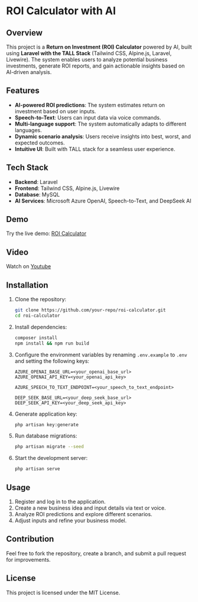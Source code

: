# ROI Calculator with AI

## Overview
This project is a **Return on Investment (ROI) Calculator** powered by AI, built using **Laravel with the TALL Stack** (Tailwind CSS, Alpine.js, Laravel, Livewire). The system enables users to analyze potential business investments, generate ROI reports, and gain actionable insights based on AI-driven analysis.

## Features
- **AI-powered ROI predictions**: The system estimates return on investment based on user inputs.
- **Speech-to-Text**: Users can input data via voice commands.
- **Multi-language support**: The system automatically adapts to different languages.
- **Dynamic scenario analysis**: Users receive insights into best, worst, and expected outcomes.
- **Intuitive UI**: Built with TALL stack for a seamless user experience.

## Tech Stack
- **Backend**: Laravel
- **Frontend**: Tailwind CSS, Alpine.js, Livewire
- **Database**: MySQL
- **AI Services**: Microsoft Azure OpenAI, Speech-to-Text, and DeepSeek AI

## Demo
Try the live demo: [ROI Calculator](https://roi.wbor.dev/)

## Video
Watch on [Youtube](https://youtu.be/xM-PLsbxphk)

## Installation
1. Clone the repository:
   ```bash
   git clone https://github.com/your-repo/roi-calculator.git
   cd roi-calculator
   ```

2. Install dependencies:
   ```bash
   composer install
   npm install && npm run build
   ```

3. Configure the environment variables by renaming `.env.example` to `.env` and setting the following keys:
   ```env
   AZURE_OPENAI_BASE_URL=<your_openai_base_url>
   AZURE_OPENAI_API_KEY=<your_openai_api_key>

   AZURE_SPEECH_TO_TEXT_ENDPOINT=<your_speech_to_text_endpoint>
   
   DEEP_SEEK_BASE_URL=<your_deep_seek_base_url>
   DEEP_SEEK_API_KEY=<your_deep_seek_api_key>
   ```

4. Generate application key:
   ```bash
   php artisan key:generate
   ```

5. Run database migrations:
   ```bash
   php artisan migrate --seed
   ```

6. Start the development server:
   ```bash
   php artisan serve
   ```

## Usage
1. Register and log in to the application.
2. Create a new business idea and input details via text or voice.
3. Analyze ROI predictions and explore different scenarios.
4. Adjust inputs and refine your business model.

## Contribution
Feel free to fork the repository, create a branch, and submit a pull request for improvements.

## License
This project is licensed under the MIT License.
